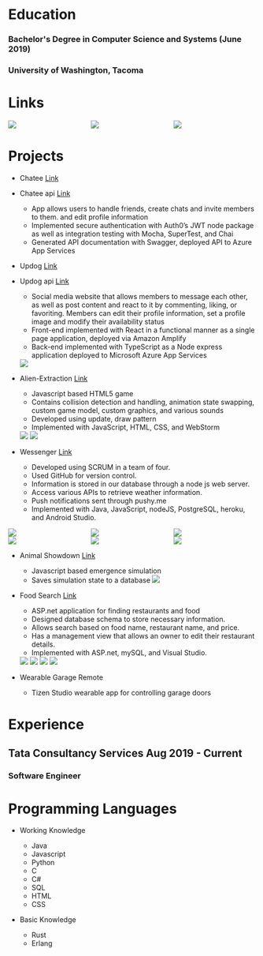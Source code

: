 # Education

### Bachelor's Degree in Computer Science and Systems (June 2019)

### University of Washington, Tacoma

# Links
<div class="row">
  <div class="column">
     <a href="/ethanwc_resume.pdf" download>
         <img src="/img/logo_resume.png">
     </a>
  </div>
  <div class="column">
      <a href="https://github.com/ethanwc">
          <img src="/img/logo_github.png">
      </a>
  </div>
    <div class="column">
      <a href="https://www.linkedin.com/in/ethanwch">
          <img src="/img/logo_linkedin.png">
      </a>
  </div>
</div>
  
# Projects

- Chatee [Link](http://ethanwc.net/chatee)
- Chatee api [Link](http://ethanwc.net/chatee-api)

  - App allows users to handle friends, create chats and invite members to them. and edit profile information
  - Implemented secure authentication with Auth0’s JWT node package as well as integration testing with Mocha, SuperTest, and Chai
  - Generated API documentation with Swagger, deployed API to Azure App Services

- Updog [Link](http://ethanwc.net/updog)
- Updog api [Link](http://ethanwc.net/updog-api)

  - Social media website that allows members to message each other, as well as post content and react to it by commenting, liking, or favoriting. Members can edit their profile information, set a profile image and modify their availability status
  - Front-end implemented with React in a functional manner as a single page application, deployed via Amazon Amplify
  - Back-end implemented with TypeScript as a Node express application deployed to Microsoft Azure App Services

  <img src="/img/updog1.PNG">

- Alien-Extraction [Link](http://ethanwc.net/Alien-Extraction)

  - Javascript based HTML5 game
  - Contains collision detection and handling, animation state swapping, custom game model, custom graphics, and various sounds
  - Developed using update, draw pattern
  - Implemented with JavaScript, HTML, CSS, and WebStorm

  <img src="/img/motherload1.png">
  <img src="/img/motherload2.png">

- Wessenger [Link](http://github.com/ethanwc/Wessenger)
  - Developed using SCRUM in a team of four.
  - Used GitHub for version control.
  - Information is stored in our database through a node js web server.
  - Access various APIs to retrieve weather information.
  - Push notifications sent through pushy.me
  - Implemented with Java, JavaScript, nodeJS, PostgreSQL, heroku, and Android Studio.

<div class="row">
  <div class="column">
    <img src="/img/app1.jpg">
  </div>
  <div class="column">
    <img src="/img/app2.jpg">
  </div>
   <div class="column">
    <img src="/img/app3.jpg">
  </div>
</div>
<div class="row">
  <div class="column">
    <img src="/img/app4.jpg">
  </div>
  <div class="column">
    <img src="/img/app5.jpg">
  </div>
   <div class="column">
    <img src="/img/app6.jpg">
  </div>
</div>

- Animal Showdown [Link](http://ethanwc.net/Animal-Showdown)

  - Javascript based emergence simulation
  - Saves simulation state to a database
    <img src="/img/animalshowdown.png">

- Food Search [Link](http://github.com/ethanwc/FoodSearch)

  - ASP.net application for finding restaurants and food
  - Designed database schema to store necessary information.
  - Allows search based on food name, restaurant name, and price.
  - Has a management view that allows an owner to edit their restaurant details.
  - Implemented with ASP.net, mySQL, and Visual Studio.

  <img src="/img/foodsearch1.png">
  <img src="/img/foodsearch2.png">
  <img src="/img/foodsearch3.png">
  <img src="/img/foodsearch4.png">

- Wearable Garage Remote

  - Tizen Studio wearable app for controlling garage doors

# Experience

## **Tata Consultancy Services** Aug 2019 - Current

### Software Engineer

# Programming Languages

- Working Knowledge

  - Java
  - Javascript
  - Python
  - C
  - C#
  - SQL
  - HTML
  - CSS

- Basic Knowledge
  - Rust
  - Erlang
    <style>
    .row {
      display: flex;
    }

.column {
flex: 50%;
padding: 2px;
}
</style>
